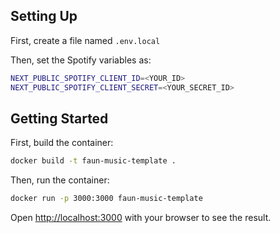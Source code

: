## Setting Up

First, create a file named `.env.local`

Then, set the Spotify variables as:

```bash
NEXT_PUBLIC_SPOTIFY_CLIENT_ID=<YOUR_ID>
NEXT_PUBLIC_SPOTIFY_CLIENT_SECRET=<YOUR_SECRET_ID>
```

## Getting Started

First, build the container:

```bash
docker build -t faun-music-template .
```

Then, run the container:

```bash
docker run -p 3000:3000 faun-music-template
```

Open [http://localhost:3000](http://localhost:3000) with your browser to see the result.
